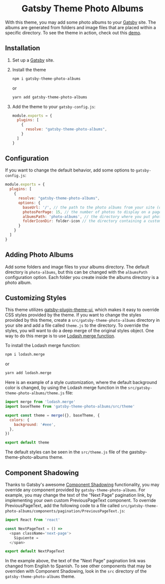 <h1 align="center">
  Gatsby Theme Photo Albums
</h1>

With this theme, you may add some photo albums to your [Gatsby](https://www.gatsbyjs.org) site. The albums are generated from folders and image files that are placed within a specific directory. To see the theme in action, check out this [demo](http://whereyouat.net/photo-albums-demo).

## Installation

1.  Set up a [Gatsby](https://www.gatsbyjs.org/docs/) site.

2.  Install the theme
    ```sh
    npm i gatsby-theme-photo-albums
    ```

    or

    ```sh
    yarn add gatsby-theme-photo-albums
    ```

3.  Add the theme to your `gatsby-config.js`:
    ```js
    module.exports = {
      plugins: [
        {
          resolve: "gatsby-theme-photo-albums",
        }
      ]
    }
    ```
## Configuration

If you want to change the default behavior, add some options to `gatsby-config.js`:

```js
module.exports = {
  plugins: [
    {
      resolve: "gatsby-theme-photo-albums",
      options: {
        baseUrl: '/', // the path to the photo albums from your site (default: '/')
        photosPerPage: 15, // the number of photos to display on a page (default: 15)
        albumsPath: 'photo-albums', // the directory where you put photo albums (default: 'photo-albums')
        folderIconDir: folder-icon // the directory containing a custom folder icon (do not specify the file name)
      }
    }
  ]
}
```

## Adding Photo Albums
  
Add some folders and image files to your albums directory. The default directory is `photo-albums`, but this can be changed with the `albumsPath` configuration option. Each folder you create inside the albums directory is a photo album.

## Customizing Styles

This theme utilizes [gatsby-plugin-theme-ui](https://www.gatsbyjs.org/packages/gatsby-plugin-theme-ui), which makes it easy to override CSS styles provided by the theme. If you want to change the styles provided by this theme, create a `src/gatsby-theme-photo-albums` directory in your site and add a file called `theme.js` to the directory. To override the styles, you will want to do a deep merge of the original styles object. One way to do this merge is to use [Lodash merge function](https://lodash.com/docs/#merge). 

To install the Lodash merge function:

  ```sh
  npm i lodash.merge
  ```

  or

  ```sh
  yarn add lodash.merge
  ```

Here is an example of a style customization, where the default background color is changed, by using the Lodash merge function in the `src/gatsby-theme-photo-albums/theme.js` file:

```js
import merge from 'lodash.merge'
import baseTheme from 'gatsby-theme-photo-albums/src/theme'

export const theme = merge({}, baseTheme, {
  colors: {
    background: '#eee',
  },
})

export default theme
```

The default styles can be seen in the `src/theme.js` file of the gastsby-theme-photo-albums theme.

## Component Shadowing

Thanks to Gatsby's awesome [Component Shadowing](https://www.gatsbyjs.org/blog/2019-04-29-component-shadowing/) functionality, you may override any component provided by `gatsby-theme-photo-albums`. For example, you may change the text of the "Next Page" pagination link, by implementing your own custom PreviousPageText component. To override PreviousPageText, add the following code to a file called `src/gatsby-theme-photo-albums/components/pagination/PreviousPageText.js`:

```js
import React from 'react'

const NextPageText = () => 
  <span className='next-page'>
    Siguiente →
  </span>

export default NextPageText
```

In the example above, the text of the "Next Page" pagination link was changed from English to Spanish. To see other components that may be overriden with Component Shadowing, look in the `src` directory of the `gatsby-theme-photo-albums` theme.
